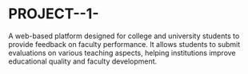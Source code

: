 # PROJECT--1-
A web-based platform designed for college and university students  to provide feedback on faculty performance. It allows students to  submit evaluations on various teaching aspects, helping institutions  improve educational quality and faculty development. 
